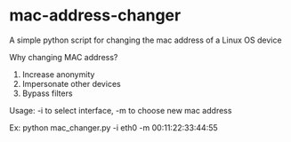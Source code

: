 # mac-address-changer
A simple python script for changing the mac address of a Linux OS device

Why changing MAC address?

1. Increase anonymity
2. Impersonate other devices
3. Bypass filters

Usage: -i to select interface, -m to choose new mac address

Ex: python mac_changer.py -i eth0 -m 00:11:22:33:44:55
